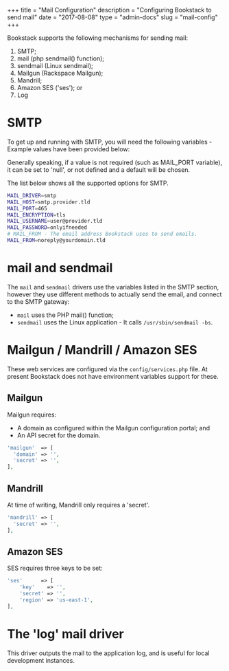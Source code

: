 +++
title = "Mail Configuration"
description = "Configuring Bookstack to send mail"
date = "2017-08-08"
type = "admin-docs"
slug = "mail-config"
+++

Bookstack supports the following mechanisms for sending mail:

1. SMTP;
2. mail (php sendmail() function);
3. sendmail (Linux sendmail);
4. Mailgun (Rackspace Mailgun);
5. Mandrill;
6. Amazon SES ('ses'); or
7. Log

# SMTP

To get up and running with SMTP, you will need the following variables - Example
values have been provided below:

Generally speaking, if a value is not required (such as MAIL_PORT variable), it
can be set to 'null', or not defined and a default will be chosen.

The list below shows all the supported options for SMTP.

```bash
MAIL_DRIVER=smtp
MAIL_HOST=smtp.provider.tld
MAIL_PORT=465
MAIL_ENCRYPTION=tls
MAIL_USERNAME=user@provider.tld
MAIL_PASSWORD=onlyifneeded
# MAIL_FROM - The email address Bookstack uses to send emails.
MAIL_FROM=noreply@yourdomain.tld  
```

# mail and sendmail

The `mail` and `sendmail` drivers use the variables listed in the SMTP section,
however they use different methods to actually send the email, and connect to
the SMTP gateway:

* `mail` uses the PHP mail() function;
* `sendmail` uses the Linux application - It calls `/usr/sbin/sendmail -bs`.

# Mailgun / Mandrill / Amazon SES

These web services are configured via the `config/services.php` file.
At present Bookstack does not have environment variables support for these.

## Mailgun

Mailgun requires:

* A domain as configured within the Mailgun configuration portal; and
* An API secret for the domain.
```PHP
'mailgun'  => [
  'domain' => '',
  'secret' => '',
],
```

## Mandrill

At time of writing, Mandrill only requires a 'secret'.
```PHP
'mandrill' => [
  'secret' => '',
],
```

## Amazon SES

SES requires three keys to be set:
```PHP
'ses'      => [
    'key'    => '',
    'secret' => '',
    'region' => 'us-east-1',
],
```

# The 'log' mail driver

This driver outputs the mail to the application log, and is useful for local
development instances.
